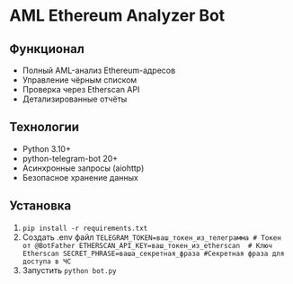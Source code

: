 # AML Ethereum Analyzer Bot

## Функционал
- Полный AML-анализ Ethereum-адресов
- Управление чёрным списком
- Проверка через Etherscan API
- Детализированные отчёты

## Технологии
- Python 3.10+
- python-telegram-bot 20+
- Асинхронные запросы (aiohttp)
- Безопасное хранение данных

## Установка
1. `pip install -r requirements.txt`
2. Создать .env файл
  `TELEGRAM_TOKEN=ваш_токен_из_телеграмма # Токен от @BotFather
   ETHERSCAN_API_KEY=ваш_токен_из_etherscan  # Ключ Etherscan
   SECRET_PHRASE=ваша_секретная_фраза #Секретная фраза для доступа в ЧС`
3. Запустить `python bot.py`
